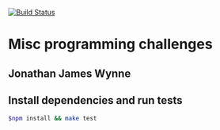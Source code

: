 [![Build Status](https://magnum.travis-ci.com/wynnej1983/programming-challenges-gengo.png?token=FwKLUXu2Q3YeDD71qrPc&branch=master)](https://magnum.travis-ci.com/wynnej1983/programming-challenges-gengo)

# Misc programming challenges

## Jonathan James Wynne

## Install dependencies and run tests
    
```sh
$npm install && make test
```
